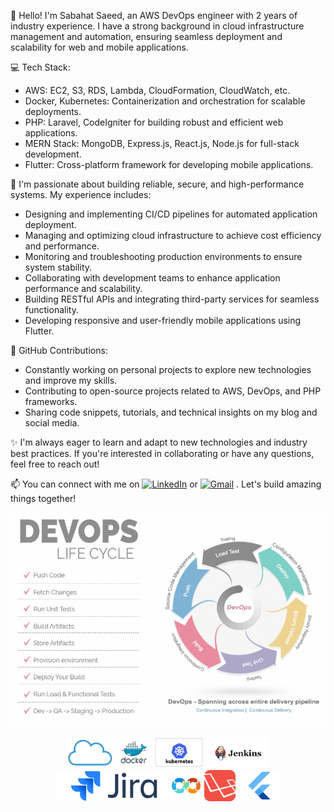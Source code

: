 👋 Hello! I'm Sabahat Saeed, an AWS DevOps engineer with 2 years of industry experience. I have a strong background in cloud infrastructure management and automation, ensuring seamless deployment and scalability for web and mobile applications.

💻 Tech Stack:
- AWS: EC2, S3, RDS, Lambda, CloudFormation, CloudWatch, etc.
- Docker, Kubernetes: Containerization and orchestration for scalable deployments.
- PHP: Laravel, CodeIgniter for building robust and efficient web applications.
- MERN Stack: MongoDB, Express.js, React.js, Node.js for full-stack development.
- Flutter: Cross-platform framework for developing mobile applications.

🔧 I'm passionate about building reliable, secure, and high-performance systems. My experience includes:
- Designing and implementing CI/CD pipelines for automated application deployment.
- Managing and optimizing cloud infrastructure to achieve cost efficiency and performance.
- Monitoring and troubleshooting production environments to ensure system stability.
- Collaborating with development teams to enhance application performance and scalability.
- Building RESTful APIs and integrating third-party services for seamless functionality.
- Developing responsive and user-friendly mobile applications using Flutter.

🌟 GitHub Contributions:
- Constantly working on personal projects to explore new technologies and improve my skills.
- Contributing to open-source projects related to AWS, DevOps, and PHP frameworks.
- Sharing code snippets, tutorials, and technical insights on my blog and social media.

✨ I'm always eager to learn and adapt to new technologies and industry best practices. If you're interested in collaborating or have any questions, feel free to reach out!

📫 You can connect with me on [![LinkedIn](https://img.shields.io/badge/LinkedIn-Profile-blue?style=flat-square&logo=linkedin)](https://www.linkedin.com/in/sabahat-saeed) or [![Gmail](https://img.shields.io/badge/Gmail-Email-red?style=flat-square&logo=gmail)](mailto:sabahatsaeed31@gmail.com)
 . Let's build amazing things together!
 
 <div style="opacity: 0.5;">
  <img src="life-cycle.png" alt="devops-life-cycle" />
 </div>
 <p align="center">
  <img src="cloud.png" alt="DevOps" height="50">
  <img src="docker.png" alt="Docker" height="50">
  <img src="kubernetes.png" alt="kubernetes" height="50">
  <img src="jenkins.png" alt="jenkins" height="50">
  <img src="jira.png" alt="jira" height="50">
  <img src="devops.png" alt="DevOps" height="50">
  <img src="laravel.png" alt="Laravel" height="50">
  <img src="flutter.png" alt="Flutter" height="50">
</p>
